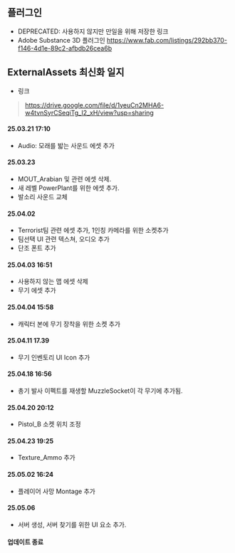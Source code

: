 ## 플러그인
- DEPRECATED: 사용하지 않지만 만일을 위해 저장한 링크
- Adobe Substance 3D 플러그인
 https://www.fab.com/listings/292bb370-f146-4d1e-89c2-afbdb26cea6b

## ExternalAssets 최신화 일지
- 링크
> https://drive.google.com/file/d/1yeuCn2MHA6-w4tvnSyrCSeqiTg_I2_xH/view?usp=sharing
#### 25.03.21 17:10
- Audio: 모래를 밟는 사운드 에셋 추가
#### 25.03.23
- MOUT_Arabian 및 관련 에셋 삭제.
- 새 레벨 PowerPlant를 위한 에셋 추가.
- 발소리 사운드 교체
#### 25.04.02
- Terrorist팀 관련 에셋 추가, 1인칭 카메라를 위한 소켓추가
- 팀선택 UI 관련 텍스쳐, 오디오 추가
- 단조 폰트 추가
#### 25.04.03 16:51
- 사용하지 않는 맵 에셋 삭제
- 무기 에셋 추가
#### 25.04.04 15:58
- 캐릭터 본에 무기 장착을 위한 소켓 추가
#### 25.04.11 17.39
- 무기 인벤토리 UI Icon 추가
#### 25.04.18 16:56
- 총기 발사 이펙트를 재생할 MuzzleSocket이 각 무기에 추가됨.
#### 25.04.20 20:12
- Pistol_B 소켓 위치 조정
#### 25.04.23 19:25
- Texture_Ammo 추가
#### 25.05.02 16:24
- 플레이어 사망 Montage 추가
#### 25.05.06
- 서버 생성, 서버 찾기를 위한 UI 요소 추가.
#### 업데이트 종료